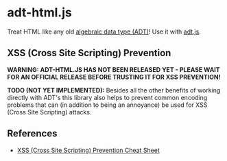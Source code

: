 # adt-html.js

Treat HTML like any old [algebraic data type (ADT)](http://en.wikipedia.org/wiki/Algebraic_data_type)! Use it with [adt.js](https://github.com/rehno-lindeque/adt.js).

## XSS (Cross Site Scripting) Prevention

**WARNING: ADT-HTML.JS HAS NOT BEEN RELEASED YET - PLEASE WAIT FOR AN OFFICIAL RELEASE BEFORE TRUSTING IT FOR XSS PREVENTION!**

**TODO (NOT YET IMPLEMENTED):** Besides all the other benefits of working directly with ADT's this library also helps to prevent common encoding problems that can (in addition to being an annoyance) be used for XSS (Cross Site Scripting) attacks.

## References

* [XSS (Cross Site Scripting) Prevention Cheat Sheet](https://www.owasp.org/index.php/XSS_(Cross_Site_Scripting)_Prevention_Cheat_Sheet)
